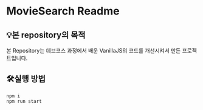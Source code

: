 # MovieSearch Readme

## 💡본 repository의 목적
본 Repository는 데브코스 과정에서 배운 VanillaJS의 코드를 개선시켜서 만든 프로젝트입니다.

## 🛠실행 방법
```
npm i 
npm run start
```
